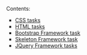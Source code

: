 Contents:

<ul type="square">
  <li><a href="https://github.com/RandyR0zz/HTML_CSS_Frameworks_courses/tree/main/IT_Academy_CSS_Tasks">CSS tasks</a></li>
  <li><a href="https://github.com/RandyR0zz/HTML_CSS_Frameworks_courses/tree/main/IT_Academy_HTML_Tasks">HTML tasks</a></li>
  <li><a href="https://github.com/RandyR0zz/HTML_CSS_Frameworks_courses/tree/main/IT_Academy_Frameworks_Tasks/Task_1_Bootstrap">Bootstrap Framework task</a></li>
  <li><a href="https://github.com/RandyR0zz/HTML_CSS_Frameworks_courses/tree/main/IT_Academy_Frameworks_Tasks/Task_2_Skeleton">Skeleton Framework task</a></li>
  <li><a href="https://github.com/RandyR0zz/HTML_CSS_Frameworks_courses/tree/main/IT_Academy_Frameworks_Tasks/Task_3_JQuery">JQuery Framework tasks</a></li>
</ul>
